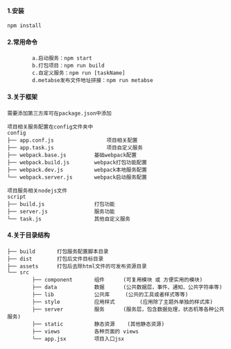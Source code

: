 #### 1.安装
	npm install

#### 2.常用命令
			a.启动服务：npm start
			b.打包项目：npm run build
			c.自定义服务：npm run [taskName]
			d.metabse发布文件地址拼接：npm run metabse

#### 3.关于框架

	需要添加第三方库可在package.json中添加

	项目相关服务配置在config文件夹中
	config
	├── app.conf.js					项目相关配置
	├── app.task.js					项目自定义服务
	├── webpack.base.js			基础webpack配置
	├── webpack.build.js		webpack打包功能配置
	├── webpack.dev.js			webpack本地服务配置
	└── webpack.server.js		webpack启动服务配置

	项目服务相关nodejs文件
	script
	├── build.js				打包功能  
	├── server.js				服务功能  
	└── task.js					其他自定义服务

#### 4.关于目录结构

	├── build		打包服务配置脚本目录
	├── dist		打包后文件目标目录
	├── assets		打包后去除html文件的可发布资源目录
	└── src
			├── component		组件		(可复用模块 或 方便实用的模块)
			├── data			数据		(公共数据层，事件、通知、公共字符串等)
			├── lib				公共库		(公共的工具或者样式等等)
			├── style			应用样式		(应用除了主题外单独的样式库)
			├── server			服务		(服务层，包含数据处理，状态机等各种公共服务)
			├── static			静态资源	(其他静态资源)
			├── views			各种页面的 views
			└── app.jsx			项目入口jsx

